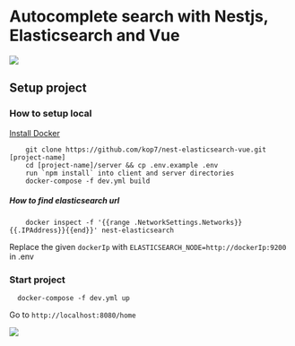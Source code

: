 # Autocomplete search with Nestjs, Elasticsearch and Vue

![](https://i.ibb.co/cw45tyM/vue-nest-elastic-1.jpg)

## Setup project
        
### How to setup local

  [Install Docker](https://docs.docker.com/v17.09/engine/installation/)

        git clone https://github.com/kop7/nest-elasticsearch-vue.git [project-name]  
        cd [project-name]/server && cp .env.example .env   
        run `npm install` into client and server directories
        docker-compose -f dev.yml build

##### How to find elasticsearch url
 
        docker inspect -f '{{range .NetworkSettings.Networks}}{{.IPAddress}}{{end}}' nest-elasticsearch
        
   Replace the given `dockerIp` with  `ELASTICSEARCH_NODE=http://dockerIp:9200` in .env


### Start project

      docker-compose -f dev.yml up
      
Go to  `http://localhost:8080/home`     

![](https://media.giphy.com/media/dVcFFjF3hXihQNnxAS/giphy.gif)
